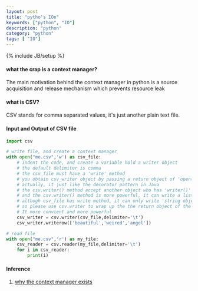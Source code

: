 ```yaml
---
layout: post
title: "pytho's IOn"
keywords: ["python", "IO"]
description: "python"
category: "python"
tags: [ "IO"]
---
```

{% include JB/setup %}

#### what the crap is a context manager?

The main motivation behind the context manager in python is a source acquisition and release mechanism
which prevents resource leak



#### what is CSV?

CSV stands for comma separated values, it's just another plain text file.

#### Input and Output of CSV file

```python
import csv

# write file, and create a context manager
with open("me.csv",'w') as csv_file:
    # indent the code, and create a variable hold a writer object
    # the default delimiter is comma
    # the csv_file must have a 'write' method
    # you obtain csv_writer object by passing a return object of 'open()' method
    # actually, it just like the decorator pattern in Java
    # the csv.writer() method accept another object who has 'writer()' method
    # and the csv.writer() method is more powerful, it can write a list object 
    # althogh csv_file has write method, it can only write 'string object'
    # so please use csv.writer to wrap up the the return object of the 'open()' method
    # It more convient and more powerful
    csv_writer = csv.writer(csv_file,delimiter='\t')
    csv_writer.writerow(['beautiful','weired','angel'])

# read file
with open("me.csv",'r') as my_file:
    csv_reader = csv.reader(my_file,delimiter='\t')
    for i in csv_reader:
        print(i)
```


#### Inference
1. [why the context manager exists](https://mattgathu.github.io/python-context-managers/)
